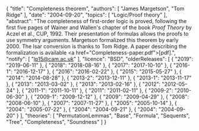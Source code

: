 {
    "title": "Completeness theorem",
    "authors": [
        "James Margetson",
        "Tom Ridge"
    ],
    "date": "2004-09-20",
    "topics": [
        "Logic/Proof theory"
    ],
    "abstract": "The completeness of first-order logic is proved, following the first five pages of Wainer and Wallen's chapter of the book <i>Proof Theory</i> by Aczel et al., CUP, 1992. Their presentation of formulas allows the proofs to use symmetry arguments. Margetson formalized this theorem by early 2000. The Isar conversion is thanks to Tom Ridge. A paper describing the formalization is available <a href=\"Completeness-paper.pdf\">[pdf]</a>.",
    "notify": [
        "lp15@cam.ac.uk"
    ],
    "licence": "BSD",
    "olderReleases": [
        {
            "2019": "2019-06-11"
        },
        {
            "2018": "2018-08-16"
        },
        {
            "2017": "2017-10-10"
        },
        {
            "2016-1": "2016-12-17"
        },
        {
            "2016": "2016-02-22"
        },
        {
            "2015": "2015-05-27"
        },
        {
            "2014": "2014-08-28"
        },
        {
            "2013-2": "2013-12-11"
        },
        {
            "2013-1": "2013-11-17"
        },
        {
            "2013": "2013-03-02"
        },
        {
            "2013": "2013-02-16"
        },
        {
            "2012": "2012-05-24"
        },
        {
            "2011-1": "2011-10-11"
        },
        {
            "2011": "2011-02-11"
        },
        {
            "2009-2": "2010-06-30"
        },
        {
            "2009-1": "2009-12-12"
        },
        {
            "2009": "2009-04-29"
        },
        {
            "2008": "2008-06-10"
        },
        {
            "2007": "2007-11-27"
        },
        {
            "2005": "2005-10-14"
        },
        {
            "2004": "2005-07-22"
        },
        {
            "2004": "2004-09-21"
        },
        {
            "2004": "2004-09-20"
        }
    ],
    "theories": [
        "PermutationLemmas",
        "Base",
        "Formula",
        "Sequents",
        "Tree",
        "Completeness",
        "Soundness"
    ]
}